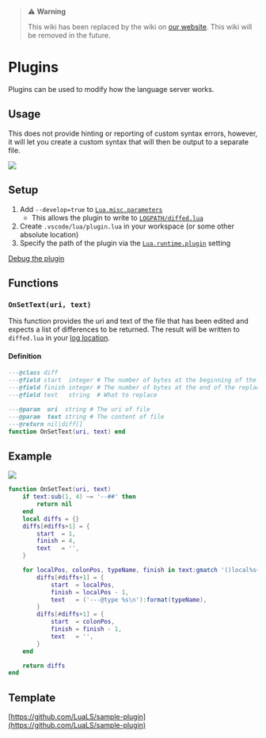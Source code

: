 > ⚠️ **Warning**
>
> This wiki has been replaced by the wiki on [our website](https://luals.github.io/wiki/plugins/). This wiki will be removed in the future.

# Plugins
Plugins can be used to modify how the language server works.

## Usage
This does not provide hinting or reporting of custom syntax errors, however, it will let you create a custom syntax that will then be output to a separate file.

![](https://github.com/LuaLS/vscode-lua/raw/master/images/plugin-diff.gif?raw=true)

## Setup
1. Add `--develop=true` to [`Lua.misc.parameters`](https://github.com/LuaLS/lua-language-server/wiki/Settings#miscparameters)
   - This allows the plugin to write to [`LOGPATH/diffed.lua`](https://github.com/LuaLS/lua-language-server/wiki/FAQ#where-can-i-find-the-log-file)
2. Create `.vscode/lua/plugin.lua` in your workspace (or some other absolute location)
3. Specify the path of the plugin via the [`Lua.runtime.plugin`](https://github.com/LuaLS/lua-language-server/wiki/Settings#plugin) setting

[Debug the plugin](https://github.com/LuaLS/lua-language-server/wiki/Developing#debugging)

## Functions


### `OnSetText(uri, text)`
This function provides the uri and text of the file that has been edited and expects a list of differences to be returned. The result will be written to `diffed.lua` in your [log location](https://github.com/LuaLS/lua-language-server/wiki/FAQ#where-can-i-find-the-log-file).

#### Definition
```lua
---@class diff
---@field start  integer # The number of bytes at the beginning of the replacement
---@field finish integer # The number of bytes at the end of the replacement
---@field text   string  # What to replace

---@param  uri  string # The uri of file
---@param  text string # The content of file
---@return nil|diff[]
function OnSetText(uri, text) end
```

## Example
![](https://github.com/LuaLS/vscode-lua/raw/master/images/plugin-diff.gif?raw=true)

```lua
function OnSetText(uri, text)
    if text:sub(1, 4) ~= '--##' then
        return nil
    end
    local diffs = {}
    diffs[#diffs+1] = {
        start  = 1,
        finish = 4,
        text   = '',
    }

    for localPos, colonPos, typeName, finish in text:gmatch '()local%s+[%w_]+()%s*%:%s*([%w_]+)()' do
        diffs[#diffs+1] = {
            start  = localPos,
            finish = localPos - 1,
            text   = ('---@type %s\n'):format(typeName),
        }
        diffs[#diffs+1] = {
            start  = colonPos,
            finish = finish - 1,
            text   = '',
        }
    end

    return diffs
end
```
## Template
[https://github.com/LuaLS/sample-plugin](https://github.com/LuaLS/sample-plugin)
